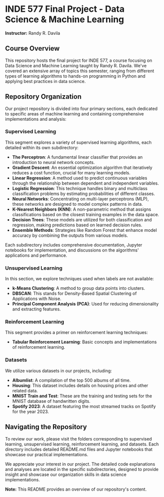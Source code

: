 # INDE 577 Final Project - Data Science & Machine Learning
**Instructor:** Randy R. Davila

## Course Overview
This repository hosts the final project for INDE 577, a course focusing on Data Science and Machine Learning taught by Randy R. Davila. We've covered an extensive array of topics this semester, ranging from different types of learning algorithms to hands-on programming in Python and applying best practices in data science.

## Repository Organization
Our project repository is divided into four primary sections, each dedicated to specific areas of machine learning and containing comprehensive implementations and analysis:

### Supervised Learning
This segment explores a variety of supervised learning algorithms, each detailed within its own subdirectory:
- **The Perceptron**: A fundamental linear classifier that provides an introduction to neural network concepts.
- **Gradient Descent**: An essential optimization algorithm that iteratively reduces a cost function, crucial for many learning models.
- **Linear Regression**: A method used to predict continuous variables through the relationship between dependent and independent variables.
- **Logistic Regression**: This technique handles binary and multiclass classification problems by estimating probabilities of different classes.
- **Neural Networks**: Concentrating on multi-layer perceptrons (MLP), these networks are designed to model complex patterns in data.
- **K-Nearest Neighbors (KNN)**: A non-parametric method that assigns classifications based on the closest training examples in the data space.
- **Decision Trees**: These models are utilized for both classification and regression, making predictions based on learned decision rules.
- **Ensemble Methods**: Strategies like Random Forest that enhance model accuracy by combining the outputs from various models.

Each subdirectory includes comprehensive documentation, Jupyter notebooks for implementation, and discussions on the algorithms' applications and performance.

### Unsupervised Learning
In this section, we explore techniques used when labels are not available:
- **k-Means Clustering**: A method to group data points into clusters.
- **DBSCAN**: This stands for Density-Based Spatial Clustering of Applications with Noise.
- **Principal Component Analysis (PCA)**: Used for reducing dimensionality and extracting features.

### Reinforcement Learning
This segment provides a primer on reinforcement learning techniques:
- **Tabular Reinforcement Learning**: Basic concepts and implementations of reinforcement learning.

### Datasets
We utilize various datasets in our projects, including:
- **Albumlist**: A compilation of the top 500 albums of all time.
- **Housing**: This dataset includes details on housing prices and other related data.
- **MNIST Train and Test**: These are the training and testing sets for the MNIST database of handwritten digits.
- **Spotify 2023**: A dataset featuring the most streamed tracks on Spotify for the year 2023.

## Navigating the Repository
To review our work, please visit the folders corresponding to supervised learning, unsupervised learning, reinforcement learning, and datasets. Each directory includes detailed README.md files and Jupyter notebooks that showcase our practical implementations.

We appreciate your interest in our project. The detailed code explanations and analyses are located in the specific subdirectories, designed to provide insight and showcase our organization skills in data science implementations.

**Note:** This README provides an overview of our repository's content.
